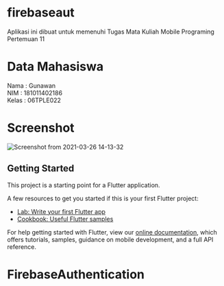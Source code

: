 # firebaseaut
Aplikasi ini dibuat untuk memenuhi Tugas Mata Kuliah Mobile Programing Pertemuan 11

# Data Mahasiswa
Nama : Gunawan<br>
NIM : 181011402186<br>
Kelas : 06TPLE022

# Screenshot

![Screenshot from 2021-03-26 14-13-32](https://user-images.githubusercontent.com/74614935/112596382-50d22d00-8e3e-11eb-8134-17d62a0565b7.png)


## Getting Started

This project is a starting point for a Flutter application.

A few resources to get you started if this is your first Flutter project:

- [Lab: Write your first Flutter app](https://flutter.dev/docs/get-started/codelab)
- [Cookbook: Useful Flutter samples](https://flutter.dev/docs/cookbook)

For help getting started with Flutter, view our
[online documentation](https://flutter.dev/docs), which offers tutorials,
samples, guidance on mobile development, and a full API reference.
# FirebaseAuthentication
